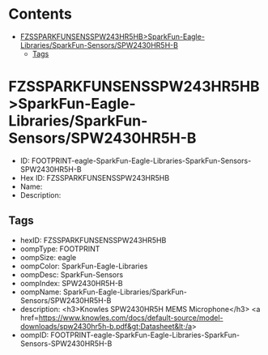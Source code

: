 



Contents
========

* [FZSSPARKFUNSENSSPW243HR5HB>SparkFun-Eagle-Libraries/SparkFun-Sensors/SPW2430HR5H-B](#fzssparkfunsensspw243hr5hbsparkfun-eagle-librariessparkfun-sensorsspw2430hr5h-b)
	* [Tags](#tags)

# FZSSPARKFUNSENSSPW243HR5HB>SparkFun-Eagle-Libraries/SparkFun-Sensors/SPW2430HR5H-B

- ID: FOOTPRINT-eagle-SparkFun-Eagle-Libraries-SparkFun-Sensors-SPW2430HR5H-B
- Hex ID: FZSSPARKFUNSENSSPW243HR5HB
- Name: 
- Description: 

## Tags

- hexID: FZSSPARKFUNSENSSPW243HR5HB
- oompType: FOOTPRINT
- oompSize: eagle
- oompColor: SparkFun-Eagle-Libraries
- oompDesc: SparkFun-Sensors
- oompIndex: SPW2430HR5H-B
- oompName: SparkFun-Eagle-Libraries/SparkFun-Sensors/SPW2430HR5H-B
- description: &lt;h3&gt;Knowles SPW2430HR5H MEMS Microphone&lt;/h3&gt;
&lt;a href=https://www.knowles.com/docs/default-source/model-downloads/spw2430hr5h-b.pdf&gt;Datasheet&lt;/a&gt;
- oompID: FOOTPRINT-eagle-SparkFun-Eagle-Libraries-SparkFun-Sensors-SPW2430HR5H-B
